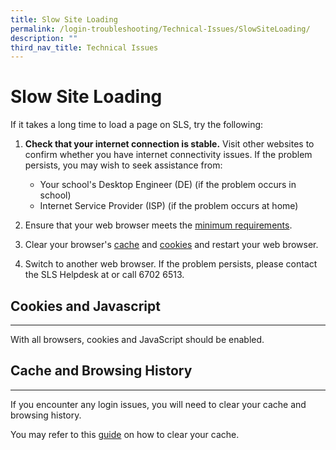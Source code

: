```yaml
---
title: Slow Site Loading
permalink: /login-troubleshooting/Technical-Issues/SlowSiteLoading/
description: ""
third_nav_title: Technical Issues
---
```

Slow Site Loading
=================

  
 If it takes a long time to load a page on SLS, try the following:

1. **Check that your internet connection is stable.** Visit other websites to confirm whether you have internet connectivity issues. If the problem persists, you may wish to seek assistance from:
    
    
    - Your school's Desktop Engineer (DE) (if the problem occurs in school)
    - Internet Service Provider (ISP) (if the problem occurs at home)
2. Ensure that your web browser meets the [minimum requirements](/login-troubleshooting/Technical-Issues/OSBrowserRequirements/).
3. Clear your browser's [cache](https://www.wikihow.com/Clear-Your-Browser%27s-Cache) and [cookies](https://www.wikihow.com/Clear-Your-Browser%27s-Cookies) and restart your web browser.
4. Switch to another web browser.
If the problem persists, please contact the SLS Helpdesk at  or call 6702 6513.

 
   
  Cookies and Javascript
----------------------

---

 With all browsers, cookies and JavaScript should be enabled.

    
 Cache and Browsing History
--------------------------

---

 If you encounter any login issues, you will need to clear your cache and browsing history.

You may refer to this [guide]() on how to clear your cache.